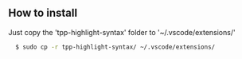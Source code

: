 ## How to install

Just copy the 'tpp-highlight-syntax' folder to '~/.vscode/extensions/'
```sh
  $ sudo cp -r tpp-highlight-syntax/ ~/.vscode/extensions/
```